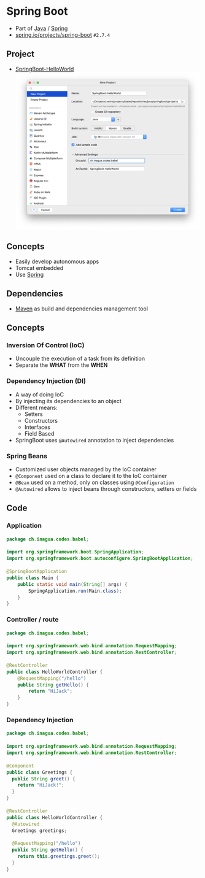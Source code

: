 # Spring Boot

- Part of [Java](../..) / [Spring](..)
- [spring.io/projects/spring-boot](https://spring.io/projects/spring-boot) `#2.7.4`

## Project
- [SpringBoot-HelloWorld](./projects/SpringBoot-HelloWorld)
![](./projects/create-project.intellij.png)


## Concepts
- Easily develop autonomous apps
- Tomcat embedded
- Use [Spring](..)


## Dependencies
- [Maven](../../maven) as build and dependencies management tool


## Concepts

### Inversion Of Control (IoC)
- Uncouple the execution of a task from its definition
- Separate the **WHAT** from the **WHEN**


### Dependency Injection (DI)
- A way of doing IoC
- By injecting its dependencies to an object
- Different means:
  - Setters
  - Constructors
  - Interfaces
  - Field Based
- SpringBoot uses `@Autowired` annotation to inject dependencies


### Spring Beans
- Customized user objects managed by the IoC container
- `@Component` used on a class to declare it to the IoC container
- `@Bean` used on a method, only on classes using `@Configuration`
- `@Autowired` allows to inject beans through constructors, setters or fields


## Code

### Application
```java
package ch.inagua.codes.babel;

import org.springframework.boot.SpringApplication;
import org.springframework.boot.autoconfigure.SpringBootApplication;

@SpringBootApplication
public class Main {
    public static void main(String[] args) {
        SpringApplication.run(Main.class);
    }
}
```

### Controller / route
```java
package ch.inagua.codes.babel;

import org.springframework.web.bind.annotation.RequestMapping;
import org.springframework.web.bind.annotation.RestController;

@RestController
public class HelloWorldController {
    @RequestMapping("/hello")
    public String getHello() {
        return "HiJack";
    }
}
```

### Dependency Injection
```java
package ch.inagua.codes.babel;

import org.springframework.web.bind.annotation.RequestMapping;
import org.springframework.web.bind.annotation.RestController;

@Component
public class Greetings {
  public String greet() {
    return "HiJack!";
  }
}

@RestController
public class HelloWorldController {
  @Autowired
  Greetings greetings;

  @RequestMapping("/hello")
  public String getHello() {
    return this.greetings.greet();
  }
}
```
